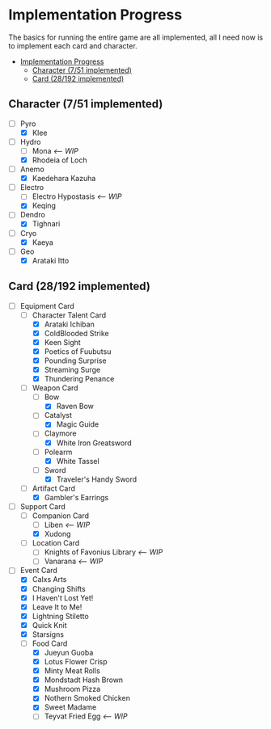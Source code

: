# Implementation Progress

The basics for running the entire game are all implemented,
all I need now is to implement each card and character.

- [Implementation Progress](#implementation-progress)
  - [Character (7/51 implemented)](#character-751-implemented)
  - [Card (28/192 implemented)](#card-28192-implemented)

## Character (7/51 implemented)

- [ ] Pyro
  - [x] Klee
- [ ] Hydro
  - [ ] Mona _<-- WIP_
  - [x] Rhodeia of Loch
- [ ] Anemo
  - [x] Kaedehara Kazuha
- [ ] Electro
  - [ ] Electro Hypostasis _<-- WIP_
  - [x] Keqing
- [ ] Dendro
  - [x] Tighnari
- [ ] Cryo
  - [x] Kaeya
- [ ] Geo
  - [x] Arataki Itto

## Card (28/192 implemented)

- [ ] Equipment Card
  - [ ] Character Talent Card
    - [x] Arataki Ichiban
    - [x] ColdBlooded Strike
    - [x] Keen Sight
    - [x] Poetics of Fuubutsu
    - [x] Pounding Surprise
    - [x] Streaming Surge
    - [x] Thundering Penance
  - [ ] Weapon Card
    - [ ] Bow
      - [x] Raven Bow
    - [ ] Catalyst
      - [x] Magic Guide
    - [ ] Claymore
      - [x] White Iron Greatsword
    - [ ] Polearm
      - [x] White Tassel
    - [ ] Sword
      - [x] Traveler's Handy Sword
  - [ ] Artifact Card
    - [x] Gambler's Earrings
- [ ] Support Card
  - [ ] Companion Card
    - [ ] Liben _<-- WIP_
    - [x] Xudong
  - [ ] Location Card
    - [ ] Knights of Favonius Library _<-- WIP_
    - [ ] Vanarana _<-- WIP_
- [ ] Event Card
  - [x] Calxs Arts
  - [x] Changing Shifts
  - [x] I Haven't Lost Yet!
  - [x] Leave It to Me!
  - [x] Lightning Stiletto
  - [x] Quick Knit
  - [x] Starsigns
  - [ ] Food Card
    - [x] Jueyun Guoba
    - [x] Lotus Flower Crisp
    - [x] Minty Meat Rolls
    - [x] Mondstadt Hash Brown
    - [x] Mushroom Pizza
    - [x] Nothern Smoked Chicken
    - [x] Sweet Madame
    - [ ] Teyvat Fried Egg _<-- WIP_
